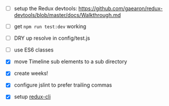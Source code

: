 * [ ] setup the Redux devtools: https://github.com/gaearon/redux-devtools/blob/master/docs/Walkthrough.md
* [ ] get `npm run test:dev` working
* [ ] DRY up resolve in config/test.js
* [ ] use ES6 classes

* [x] move Timeline sub elements to a sub directory
* [x] create weeks!
* [x] configure jslint to prefer trailing commas
* [x] setup [redux-cli](https://www.npmjs.com/package/redux-cli)
